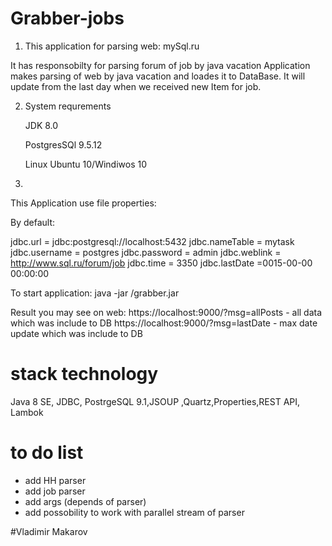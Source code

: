 # Grabber-jobs

 1. This application for parsing web: mySql.ru
 
 It has responsobilty for parsing forum of job by java vacation
 Application makes parsing of web by java vacation and loades it to DataBase.
 It will update from the last day when we received new Item for job.

 
 2. System requrements
 
    JDK 8.0
    
    PostgresSQl 9.5.12
    
    Linux Ubuntu 10/Windiwos 10
    
 3.
 
This Application use file properties:

By default:

jdbc.url = jdbc:postgresql://localhost:5432
jdbc.nameTable = mytask
jdbc.username = postgres
jdbc.password = admin
jdbc.weblink = http://www.sql.ru/forum/job
jdbc.time = 3350
jdbc.lastDate =0015-00-00 00:00:00

To start application: java -jar <way folder>/grabber.jar
 
Result you may see on web:
https://localhost:9000/?msg=allPosts - all data which was include to DB
https://localhost:9000/?msg=lastDate - max date update which was include to DB
  
 # stack technology
 Java 8 SE, JDBC, PostrgeSQL 9.1,JSOUP ,Quartz,Properties,REST API, Lambok
 
  # to do list
  - add HH parser
  - add job parser
  - add args (depends of parser)
  - add possobility to work with parallel stream of parser
 
 #Vladimir Makarov
 
    


